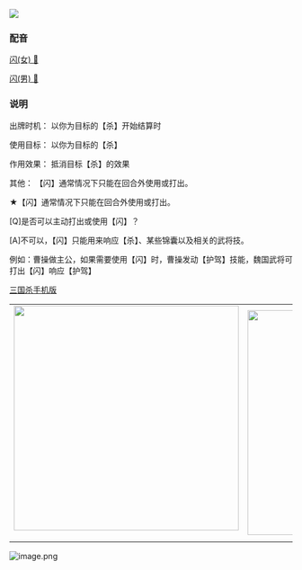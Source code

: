 ![](resource:assets/images/card/card_84.png) 


### 配音


[闪(女) 🎵 ](basic_dodge_dub_female.mp3)

[闪(男) 🎵 ](basic_dodge_dub_male.mp3)


### 说明
出牌时机：  以你为目标的【杀】开始结算时

使用目标：  以你为目标的【杀】

作用效果：  抵消目标【杀】的效果

其他：       【闪】通常情况下只能在回合外使用或打出。

★【闪】通常情况下只能在回合外使用或打出。



[Q]是否可以主动打出或使用【闪】？

[A]不可以，【闪】只能用来响应【杀】、某些锦囊以及相关的武将技。

例如：曹操做主公，如果需要使用【闪】时，曹操发动【护驾】技能，魏国武将可打出【闪】响应【护驾】

 [三国杀手机版](https://apps.apple.com/cn/app/%E4%B8%89%E5%9B%BD%E6%9D%80%E9%97%AE%E9%A2%98%E7%AD%94%E7%96%91/id527602078)
    <div style="text-align: center"><table><tr>
    <td style="text-align: center">
<img src="https://is4-ssl.mzstatic.com/image/thumb/PurpleSource116/v4/1b/38/06/1b380673-fa07-7d70-76af-cc625e8e7894/97f20edf-1616-4b93-9e88-fbaebfe22faf_page-0.jpg/460x0w.webp" height="400">
</td>
<td style="text-align: center">
<img src="https://is5-ssl.mzstatic.com/image/thumb/PurpleSource126/v4/f6/ae/05/f6ae053d-def3-e9be-a991-74954202adad/7a500a3f-0dc0-4c7a-8287-6eed7e11d2b4_page-1.jpg/460x0w.webp" height="400">
</td>
<td style="text-align: center">
<img src="https://is2-ssl.mzstatic.com/image/thumb/PurpleSource126/v4/f3/38/97/f33897de-2a22-ec13-1832-60c35c10fe7c/7fbfdcd6-9f03-45ce-8dc1-bad59b0e5f5d_page-2.jpg/460x0w.webp" height="400">
</td>
<td style="text-align: center">
<img src="https://is2-ssl.mzstatic.com/image/thumb/PurpleSource116/v4/7c/bf/db/7cbfdbb7-8d99-a661-c3a7-bc4e3fdb840a/5e805d5e-b991-4341-bdf6-233a5dd8d703_page-3.jpg/460x0w.webp" height="400">
</td>
</tr>
</table>
</div>
    
 ![image.png](https://s2.loli.net/2022/01/10/Z85EF3hBpvU41oI.png)
